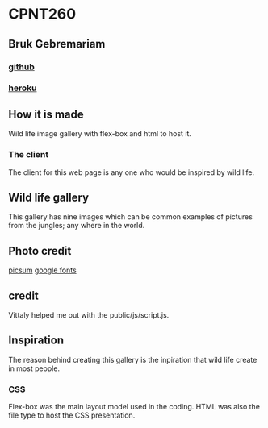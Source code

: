 # CPNT260 
## Bruk Gebremariam
### [github](https://github.com/B-290/cpnt262-a3)
### [heroku](https://b-290.herokuapp.com/)

## How it is made
Wild life image gallery with flex-box and html to host it.

### The client
The client for this web page is any one who would be inspired by wild life.

## Wild life gallery
This gallery has nine images which can be common examples of pictures from the jungles; any where in the world.  

## Photo credit
 [picsum](https://picsum.photos/)
 [google fonts](https://fonts.google.com/?preview.text_type=custom)

## credit 
Vittaly helped me out with the public/js/script.js.

## Inspiration
The reason behind creating this gallery is the inpiration that wild life create in most people.

### CSS
Flex-box was the main layout model used in the coding. HTML was also the file type to host the CSS presentation.

 
